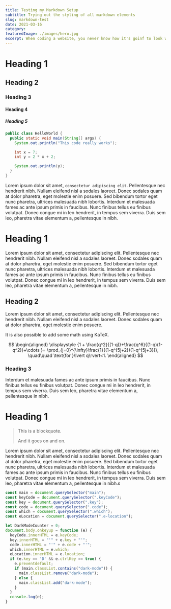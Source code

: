```yaml
---
title: Testing my Markdown Setup
subtitle: Trying out the styling of all markdown elements
slug: markdown-test
date: 2021-03-16
category:
featuredImage: ./images/hero.jpg
excerpt: When coding a website, you never know how it's goinf to look without really testing it. So in this article, all markdown elements will be visible.
---
```


# Heading 1

## Heading 2

### Heading 3

#### Heading 4

##### Heading 5

```java
public class HelloWorld {
  public static void main(String[] args) {
    System.out.println("This code really works");

    int x = 7;
    int y = 2 * x + 2;

    System.out.println(y);
  }
}
```

Lorem ipsum dolor sit amet, `consectetur adipiscing elit`. Pellentesque nec hendrerit nibh. Nullam eleifend nisl a sodales laoreet. Donec sodales quam at dolor pharetra, eget molestie enim posuere. Sed bibendum tortor eget nunc pharetra, ultrices malesuada nibh lobortis. Interdum et malesuada fames ac ante ipsum primis in faucibus. Nunc finibus tellus eu finibus volutpat. Donec congue mi in leo hendrerit, in tempus sem viverra. Duis sem leo, pharetra vitae elementum a, pellentesque in nibh.

# Heading 1
Lorem ipsum dolor sit amet, consectetur adipiscing elit. Pellentesque nec hendrerit nibh. Nullam eleifend nisl a sodales laoreet. Donec sodales quam at dolor pharetra, eget molestie enim posuere. Sed bibendum tortor eget nunc pharetra, ultrices malesuada nibh lobortis. Interdum et malesuada fames ac ante ipsum primis in faucibus. Nunc finibus tellus eu finibus volutpat. Donec congue mi in leo hendrerit, in tempus sem viverra. Duis sem leo, pharetra vitae elementum a, pellentesque in nibh.

## Heading 2

Lorem ipsum dolor sit amet, consectetur adipiscing elit. Pellentesque nec hendrerit nibh. Nullam eleifend nisl a sodales laoreet. Donec sodales quam at dolor pharetra, eget molestie enim posuere.

It is also possible to add some math using KaTeX.

$$
\begin{aligned}
\displaystyle {1 +  \frac{q^2}{(1-q)}+\frac{q^6}{(1-q)(1-q^2)}+\cdots }= \prod_{j=0}^{\infty}\frac{1}{(1-q^{5j+2})(1-q^{5j+3})}, \quad\quad \text{for }\lvert q\rvert<1.
\end{aligned}
$$

### Heading 3

Interdum et malesuada fames ac ante ipsum primis in faucibus. Nunc finibus tellus eu finibus volutpat. Donec congue mi in leo hendrerit, in tempus sem viverra. Duis sem leo, pharetra vitae elementum a, pellentesque in nibh.

# Heading 1

> This is a blockquote.
>
> And it goes on and on.

Lorem ipsum dolor sit amet, consectetur adipiscing elit. Pellentesque nec hendrerit nibh. Nullam eleifend nisl a sodales laoreet. Donec sodales quam at dolor pharetra, eget molestie enim posuere. Sed bibendum tortor eget nunc pharetra, ultrices malesuada nibh lobortis. Interdum et malesuada fames ac ante ipsum primis in faucibus. Nunc finibus tellus eu finibus volutpat. Donec congue mi in leo hendrerit, in tempus sem viverra. Duis sem leo, pharetra vitae elementum a, pellentesque in nibh.s

```js
const main = document.querySelector("main");
const keyCode = document.querySelector(".keyCode");
const key = document.querySelector(".key");
const code = document.querySelector(".code");
const which = document.querySelector(".which");
const eLocation = document.querySelector(".e-location");

let DarkModeCounter = 0;
document.body.onkeyup = function (e) {
  keyCode.innerHTML = e.keyCode;
  key.innerHTML = "'" + e.key + "'";
  code.innerHTML = "'" + e.code + "'";
  which.innerHTML = e.which;
  eLocation.innerHTML = e.location;
  if (e.key == 'D' && e.ctrlKey == true) {
    e.preventdefault;
    if (main.classList.contains("dark-mode")) {
      main.classList.remove("dark-mode");
    } else {
      main.classList.add("dark-mode");
    }
  }
  console.log(e);
}
```
